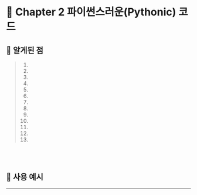 # 🚩 Chapter 2 파이썬스러운(Pythonic) 코드
## 📌 알게된 점
> 1. 
> 2. 
> 3. 
> 4. 
> 5. 
> 6. 
> 7. 
> 8. 
> 9. 
> 10. 
> 11. 
> 12. 
> 13. 



<br>

<br>

## 👀 사용 예시

****
```python
```